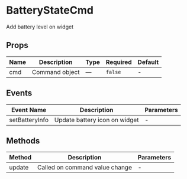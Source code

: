 # BatteryStateCmd

Add battery level on widget

## Props

<!-- @vuese:BatteryStateCmd:props:start -->
|Name|Description|Type|Required|Default|
|---|---|---|---|---|
|cmd|Command object|—|`false`|-|

<!-- @vuese:BatteryStateCmd:props:end -->


## Events

<!-- @vuese:BatteryStateCmd:events:start -->
|Event Name|Description|Parameters|
|---|---|---|
|setBatteryInfo|Update battery icon on widget|-|

<!-- @vuese:BatteryStateCmd:events:end -->


## Methods

<!-- @vuese:BatteryStateCmd:methods:start -->
|Method|Description|Parameters|
|---|---|---|
|update|Called on command value change|-|

<!-- @vuese:BatteryStateCmd:methods:end -->


